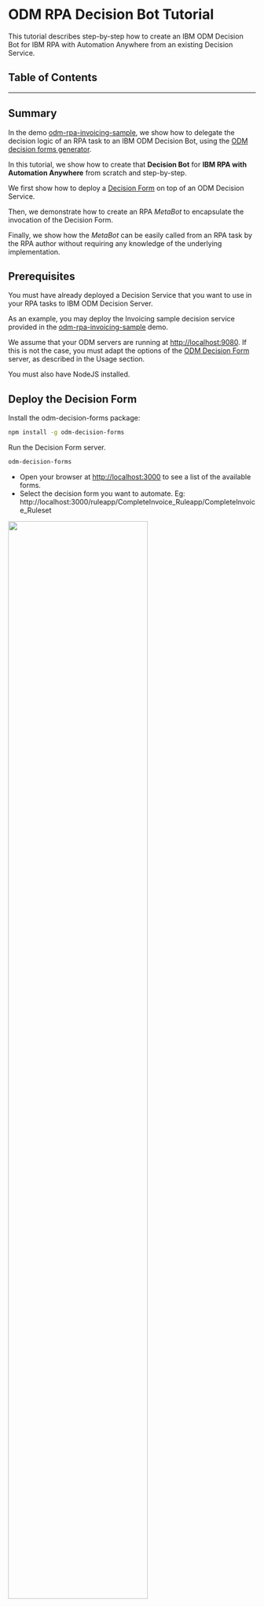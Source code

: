 # ODM RPA Decision Bot Tutorial

This tutorial describes step-by-step how to create an IBM ODM Decision Bot for IBM RPA with Automation Anywhere from
an existing Decision Service.

## Table of Contents


---

## Summary

In the demo [odm-rpa-invoicing-sample](https://github.com/ODMDev/odm-rpa-invoicing-sample), we show how
to delegate the decision logic of an RPA task to an IBM ODM Decision Bot, using the [ODM decision forms generator](https://www.npmjs.com/package/odm-decision-forms).

In this tutorial, we show how to create that **Decision Bot** for **IBM RPA with Automation Anywhere** from scratch
and step-by-step.

We first show how to deploy a [Decision Form](https://github.com/ODMDev/odm-decision-forms) on top of an ODM Decision Service.

Then, we demonstrate how to create an RPA *MetaBot* to encapsulate the invocation of the Decision Form.

Finally, we show how the *MetaBot* can be easily called from an RPA task by the RPA author without requiring any 
knowledge of the underlying implementation.

## Prerequisites

You must have already deployed a Decision Service that you want to use in your RPA tasks to IBM ODM Decision Server.

As an example, you may deploy the Invoicing sample decision service provided in the [odm-rpa-invoicing-sample](https://github.com/ODMDev/odm-rpa-invoicing-sample) demo.

We assume that your ODM servers are running at [http://localhost:9080](http://localhost:9080). If this is not the case,
you must adapt the options of the [ODM Decision Form](https://github.com/ODMDev/odm-decision-forms) server, as described in
the Usage section.

You must also have NodeJS installed.

## Deploy the Decision Form

Install the odm-decision-forms package:

```bash
npm install -g odm-decision-forms
```

Run the Decision Form server.

```bash
odm-decision-forms
```

* Open your browser at [http://localhost:3000](http://localhost:3000) to see a list of the available forms.
* Select the decision form you want to automate. Eg: http://localhost:3000/ruleapp/CompleteInvoice_Ruleapp/CompleteInvoice_Ruleset

<img src="https://raw.githubusercontent.com/ODMDev/odm-rpa-decisionbot-tutorial/master/screenshots/Decision Form.png?v=2" width="75%"></img>

## Create the Decision Bot

* Keep the Decision Form window open and close any other tab or browser instance.
* Open *Automation Anywhere Client*
* Go to the *MetaBot* tab and click *New*
* Set a name for the MetaBot. Eg: Invoicing Decision Bot
* In the Applications list, Select *Internet Explorer* and click *Create*

<img src="https://raw.githubusercontent.com/ODMDev/odm-rpa-decisionbot-tutorial/master/screenshots/New MetaBot.png" width="30%"></img>

* This opens the MetaBot editor. Click 'Add Screen' and select the screen corresponding to the navigator displaying your Decision Form

<img src="https://raw.githubusercontent.com/ODMDev/odm-rpa-decisionbot-tutorial/master/screenshots/Add Screen.png" width="50%"></img>

* Click on the *Logic* tab
* Click *Add Logic*. This opens the *Logic Editor*, showing the Internet Explorer window

<img src="https://raw.githubusercontent.com/ODMDev/odm-rpa-decisionbot-tutorial/master/screenshots/Logic Editor.png" width="75%"></img>

* On the right hand side, expand the *Variable Manager* panel
* Create an input variable corresponding to each input field of the decision form (*Request* panel):
   * Click 'Add'
   * Give a name to the variable, similar to the field name
   * Select 'Input' as the *Parameter Type*
   * Enter a default Value in the value field, to be used for testing
   * Repeat for each field in the 'Request' panel
   
<img src="https://raw.githubusercontent.com/ODMDev/odm-rpa-decisionbot-tutorial/master/screenshots/Add Input Variable.png" width="75%"></img>

* Create an output variable corresponding for each output field of the decision form (*Response* panel):
   * Click 'Add'
   * Give a name to the variable, similar to the field name
   * Select 'Output' as the *Parameter Type*
   * Enter a default Value in the value field, to be used for testing
   * Repeat for each field in the 'Response' panel

* In our example, you will end up with 6 variables:

<img src="https://raw.githubusercontent.com/ODMDev/odm-rpa-decisionbot-tutorial/master/screenshots/MetaBot Variables.png" width="25%"></img>

Once the variables are created, you must map each input / output field of the Decision Service to a corresponding variable.

* Map a Select (combo box):
   * Click the Select. This will highlight it in red
   * Set the *Select Action* field to *SelectItemByText*
   * Set the *Select Item* field to the variable you want to map (you can hit F2 to see the list of available variables)
   * Click *Add*

   <img src="https://raw.githubusercontent.com/ODMDev/odm-rpa-decisionbot-tutorial/master/screenshots/Map Select In.png" width="60%"></img>

* Map a Text field (input type="text"):
   * Click in the text field. This will highlight it in red
   * Set the *Select Action* field to *SetText*
   * Check the *Keystrokes* checkbox - this is mandatory for odm-decision-forms
   * Set the 'Enter Text' field to the variable you want to map (you can hit F2 to see the list of available variables)
   * Click *Add*

   <img src="https://raw.githubusercontent.com/ODMDev/odm-rpa-decisionbot-tutorial/master/screenshots/Map TextField In.png" width="60%"></img>

You can then ask the MetaBot to execute the decision

* Click the *Run Decision* button. This will highlight it in red
* Set the 'Select Action' field to *Click*
* Click *Add*
   
<img src="https://raw.githubusercontent.com/ODMDev/odm-rpa-decisionbot-tutorial/master/screenshots/Run Decision.png" width="55%"></img>

You must map each output field of the Decision Service to a corresponding output variable.

* Map a Select (combo box):
   * Click the Select. This will highlight it in red
   * Set the *Select Action* field to *GetSelectedText*
   * Set the *Select Variable* field to the variable you want to map (you can hit F2 to see the list of available variables) 
   * Click *Add*

   <img src="https://raw.githubusercontent.com/ODMDev/odm-rpa-decisionbot-tutorial/master/screenshots/Map Select Out.png" width="60%"></img>

* Map a Text field (input type="text"):
   * Click in the text field. This will highlight it in red
   * Set the *Select Action* field to *Get Property*
   * Set the *Property Name* field to *HTML Value*
   * Set the *Select Variable* field to the variable you want to map (you can hit F2 to see the list of available variables) 
   * Click *Add*

   <img src="https://raw.githubusercontent.com/ODMDev/odm-rpa-decisionbot-tutorial/master/screenshots/Map TextField Out.png" width="75%"></img>

* Once variables are all created and mapped to input / output fields, you should see an 'Action List' similar to this:

   <img src="https://raw.githubusercontent.com/ODMDev/odm-rpa-decisionbot-tutorial/master/screenshots/Action List.png" width="100%"></img>

* Save your logic

## Invoke the Decision Bot from an RPA task.

Now that the ODM Decision Service execution is encapsulated in a MetaBot, it is very easy to call that MetaBot from an RPA task.

From your Main task, you first need to open the browser to the correct URL: drag and drop the *Web Recorder / Open Browser*
command in your task, and enter the Decision Form URL.

<img src="https://raw.githubusercontent.com/ODMDev/odm-rpa-decisionbot-tutorial/master/screenshots/Open Browser.png" width="75%"></img>
   
Now, drag and drop your Decision Bot from the *MetaBots* list, and map the variables of your main task to the ones of your metabot.

<img src="https://raw.githubusercontent.com/ODMDev/odm-rpa-decisionbot-tutorial/master/screenshots/Invoke MetaBot.png" width="75%"></img>

Your main task should look like this:

<img src="https://raw.githubusercontent.com/ODMDev/odm-rpa-decisionbot-tutorial/master/screenshots/Main Bot.png" width="100%"></img>


# Issues and contributions
For issues relating to this sample, please use the [GitHub issue tracker](../../issues).
We welcome contributions following [our guidelines](CONTRIBUTING.md).

# License
The source files found in this project are licensed under the [Apache License 2.0](LICENSE).

# Notice
© Copyright IBM Corporation 2017.

